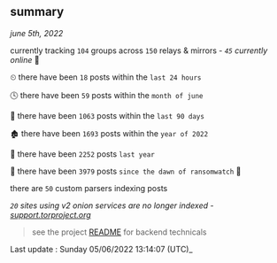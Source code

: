 
## summary
_june 5th, 2022_

currently tracking `104` groups across `150` relays & mirrors - _`45` currently online_ 📡

⏲ there have been `18` posts within the `last 24 hours`

🕓 there have been `59` posts within the `month of june`

📅 there have been `1063` posts within the `last 90 days`

🏚 there have been `1693` posts within the `year of 2022`

🚀 there have been `2252` posts `last year`

🦕 there have been `3979` posts `since the dawn of ransomwatch` 🐣

there are `50` custom parsers indexing posts

_`20` sites using v2 onion services are no longer indexed - [support.torproject.org](https://support.torproject.org/onionservices/v2-deprecation/)_

> see the project [README](https://github.com/jmousqueton/ransomwatch#readme) for backend technicals



Last update : Sunday 05/06/2022 13:14:07 (UTC)_

